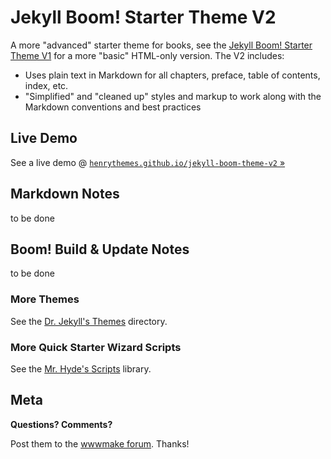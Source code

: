 # Jekyll Boom! Starter Theme V2

A more "advanced" starter theme for books, see the 
[Jekyll Boom! Starter Theme V1](https://github.com/henrythemes/jekyll-boom-theme) for
a more "basic" HTML-only version.
The V2 includes:

- Uses plain text in Markdown for all chapters, preface, table of contents, index, etc.
- "Simplified" and "cleaned up" styles and markup to work along with the Markdown conventions and best practices 


## Live Demo

See a live demo @ [`henrythemes.github.io/jekyll-boom-theme-v2` »](http://henrythemes.github.io/jekyll-boom-theme-v2)




## Markdown Notes

to be done


## Boom! Build & Update Notes

to be done



### More Themes

See the [Dr. Jekyll's Themes](https://drjekyllthemes.github.io) directory.

### More Quick Starter Wizard Scripts

See the [Mr. Hyde's Scripts](https://github.com/mrhydescripts/scripts) library.


## Meta

**Questions? Comments?**

Post them to the [wwwmake forum](http://groups.google.com/group/wwwmake). Thanks!
